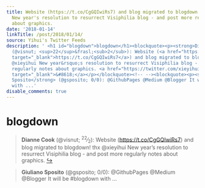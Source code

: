 ```yaml
---
title: Website (https://t.co/CgGQIwiRs7) and blog migrated to blogdown! thx @xieyihui
  New year's resolution to resurrect Visiphilia blog - and post more regularly notes
  about graphics.
date: '2018-01-14'
linkTitle: /post/2018/01/14/
source: Yihui's Twitter Feeds
description: ' <h1 id="blogdown">blogdown</h1><blockquote><p><strong>Dianne Cook</strong>
  (@visnut; <sup>22</sup>&frasl;<sub>2</sub>): Website (<a href="https://t.co/CgGQIwiRs7"
  target="_blank">https://t.co/CgGQIwiRs7</a>) and blog migrated to blogdown! thx
  @xieyihui New year&rsquo;s resolution to resurrect Visiphilia blog - and post more
  regularly notes about graphics. <a href="https://twitter.com/xieyihui/status/952264104390967296"
  target="_blank">&#8618;</a></p></blockquote><!-- --><blockquote><p><strong>Giuliano
  Sposito</strong> (@gsposito; 0/0): @GithubPages @Medium @Blogger It will be #blogdown
  with ...'
disable_comments: true
---
```

 <h1 id="blogdown">blogdown</h1><blockquote><p><strong>Dianne Cook</strong> (@visnut; <sup>22</sup>&frasl;<sub>2</sub>): Website (<a href="https://t.co/CgGQIwiRs7" target="_blank">https://t.co/CgGQIwiRs7</a>) and blog migrated to blogdown! thx @xieyihui New year&rsquo;s resolution to resurrect Visiphilia blog - and post more regularly notes about graphics. <a href="https://twitter.com/xieyihui/status/952264104390967296" target="_blank">&#8618;</a></p></blockquote><!-- --><blockquote><p><strong>Giuliano Sposito</strong> (@gsposito; 0/0): @GithubPages @Medium @Blogger It will be #blogdown with ...